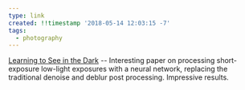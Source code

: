 ```yaml
---
type: link
created: !!timestamp '2018-05-14 12:03:15 -7'
tags:
  - photography
---
```

[Learning to See in the Dark](https://arxiv.org/abs/1805.01934) -- Interesting paper on processing short-exposure low-light exposures with a neural network, replacing the traditional denoise and deblur post processing. Impressive results.
